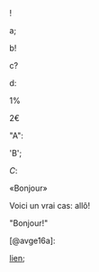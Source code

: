 !

a;

b!

c?

d:

1%

2€

"A":

'B';

*C*:

«Bonjour»

Voici un vrai cas: allô!

"Bonjour!"

[@avge16a]:

[lien](https://example.com);
